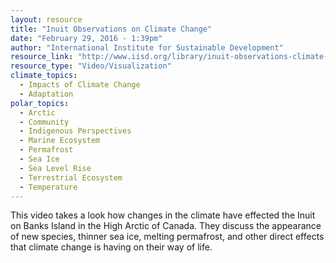 ```yaml
---
layout: resource
title: "Inuit Observations on Climate Change"
date: "February 29, 2016 - 1:39pm"
author: "International Institute for Sustainable Development"
resource_link: "http://www.iisd.org/library/inuit-observations-climate-change-full-length-versio..."
resource_type: "Video/Visualization"
climate_topics:
  - Impacts of Climate Change
  - Adaptation
polar_topics:
  - Arctic
  - Community
  - Indigenous Perspectives
  - Marine Ecosystem
  - Permafrost
  - Sea Ice
  - Sea Level Rise
  - Terrestrial Ecosystem
  - Temperature
---
```


This video takes a look how changes in the climate have effected the Inuit on Banks Island in the High Arctic of Canada. They discuss the appearance of new species, thinner sea ice, melting permafrost, and other direct effects that climate change is having on their way of life.